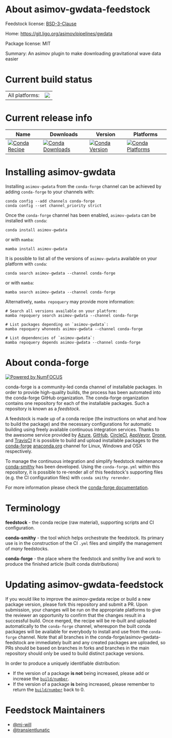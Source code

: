 About asimov-gwdata-feedstock
=============================

Feedstock license: [BSD-3-Clause](https://github.com/conda-forge/asimov-gwdata-feedstock/blob/main/LICENSE.txt)

Home: https://git.ligo.org/asimov/pipelines/gwdata

Package license: MIT

Summary: An asimov plugin to make downloading gravitational wave data easier

Current build status
====================


<table><tr><td>All platforms:</td>
    <td>
      <a href="https://dev.azure.com/conda-forge/feedstock-builds/_build/latest?definitionId=19413&branchName=main">
        <img src="https://dev.azure.com/conda-forge/feedstock-builds/_apis/build/status/asimov-gwdata-feedstock?branchName=main">
      </a>
    </td>
  </tr>
</table>

Current release info
====================

| Name | Downloads | Version | Platforms |
| --- | --- | --- | --- |
| [![Conda Recipe](https://img.shields.io/badge/recipe-asimov--gwdata-green.svg)](https://anaconda.org/conda-forge/asimov-gwdata) | [![Conda Downloads](https://img.shields.io/conda/dn/conda-forge/asimov-gwdata.svg)](https://anaconda.org/conda-forge/asimov-gwdata) | [![Conda Version](https://img.shields.io/conda/vn/conda-forge/asimov-gwdata.svg)](https://anaconda.org/conda-forge/asimov-gwdata) | [![Conda Platforms](https://img.shields.io/conda/pn/conda-forge/asimov-gwdata.svg)](https://anaconda.org/conda-forge/asimov-gwdata) |

Installing asimov-gwdata
========================

Installing `asimov-gwdata` from the `conda-forge` channel can be achieved by adding `conda-forge` to your channels with:

```
conda config --add channels conda-forge
conda config --set channel_priority strict
```

Once the `conda-forge` channel has been enabled, `asimov-gwdata` can be installed with `conda`:

```
conda install asimov-gwdata
```

or with `mamba`:

```
mamba install asimov-gwdata
```

It is possible to list all of the versions of `asimov-gwdata` available on your platform with `conda`:

```
conda search asimov-gwdata --channel conda-forge
```

or with `mamba`:

```
mamba search asimov-gwdata --channel conda-forge
```

Alternatively, `mamba repoquery` may provide more information:

```
# Search all versions available on your platform:
mamba repoquery search asimov-gwdata --channel conda-forge

# List packages depending on `asimov-gwdata`:
mamba repoquery whoneeds asimov-gwdata --channel conda-forge

# List dependencies of `asimov-gwdata`:
mamba repoquery depends asimov-gwdata --channel conda-forge
```


About conda-forge
=================

[![Powered by
NumFOCUS](https://img.shields.io/badge/powered%20by-NumFOCUS-orange.svg?style=flat&colorA=E1523D&colorB=007D8A)](https://numfocus.org)

conda-forge is a community-led conda channel of installable packages.
In order to provide high-quality builds, the process has been automated into the
conda-forge GitHub organization. The conda-forge organization contains one repository
for each of the installable packages. Such a repository is known as a *feedstock*.

A feedstock is made up of a conda recipe (the instructions on what and how to build
the package) and the necessary configurations for automatic building using freely
available continuous integration services. Thanks to the awesome service provided by
[Azure](https://azure.microsoft.com/en-us/services/devops/), [GitHub](https://github.com/),
[CircleCI](https://circleci.com/), [AppVeyor](https://www.appveyor.com/),
[Drone](https://cloud.drone.io/welcome), and [TravisCI](https://travis-ci.com/)
it is possible to build and upload installable packages to the
[conda-forge](https://anaconda.org/conda-forge) [anaconda.org](https://anaconda.org/)
channel for Linux, Windows and OSX respectively.

To manage the continuous integration and simplify feedstock maintenance
[conda-smithy](https://github.com/conda-forge/conda-smithy) has been developed.
Using the ``conda-forge.yml`` within this repository, it is possible to re-render all of
this feedstock's supporting files (e.g. the CI configuration files) with ``conda smithy rerender``.

For more information please check the [conda-forge documentation](https://conda-forge.org/docs/).

Terminology
===========

**feedstock** - the conda recipe (raw material), supporting scripts and CI configuration.

**conda-smithy** - the tool which helps orchestrate the feedstock.
                   Its primary use is in the construction of the CI ``.yml`` files
                   and simplify the management of *many* feedstocks.

**conda-forge** - the place where the feedstock and smithy live and work to
                  produce the finished article (built conda distributions)


Updating asimov-gwdata-feedstock
================================

If you would like to improve the asimov-gwdata recipe or build a new
package version, please fork this repository and submit a PR. Upon submission,
your changes will be run on the appropriate platforms to give the reviewer an
opportunity to confirm that the changes result in a successful build. Once
merged, the recipe will be re-built and uploaded automatically to the
`conda-forge` channel, whereupon the built conda packages will be available for
everybody to install and use from the `conda-forge` channel.
Note that all branches in the conda-forge/asimov-gwdata-feedstock are
immediately built and any created packages are uploaded, so PRs should be based
on branches in forks and branches in the main repository should only be used to
build distinct package versions.

In order to produce a uniquely identifiable distribution:
 * If the version of a package **is not** being increased, please add or increase
   the [``build/number``](https://docs.conda.io/projects/conda-build/en/latest/resources/define-metadata.html#build-number-and-string).
 * If the version of a package **is** being increased, please remember to return
   the [``build/number``](https://docs.conda.io/projects/conda-build/en/latest/resources/define-metadata.html#build-number-and-string)
   back to 0.

Feedstock Maintainers
=====================

* [@mj-will](https://github.com/mj-will/)
* [@transientlunatic](https://github.com/transientlunatic/)


<!-- dummy commit to enable rerendering -->

